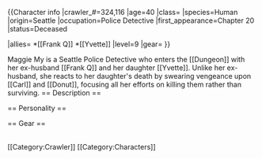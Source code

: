 {{Character info
|crawler_#=324,116
|age=40
|class=
|species=Human
|origin=Seattle
|occupation=Police Detective
|first_appearance=Chapter 20
|status=Deceased

|allies=
*[[Frank Q]]
*[[Yvette]]
|level=9
|gear=
}}

Maggie My is a Seattle Police Detective who enters the [[Dungeon]] with her ex-husband [[Frank Q]] and her daughter [[Yvette]]. Unlike her ex-husband, she reacts to her daughter's death by swearing vengeance upon [[Carl]] and [[Donut]], focusing all her efforts on killing them rather than surviving.
== Description ==


== Personality ==


== Gear ==



<br />
[[Category:Crawler]]
[[Category:Characters]]
